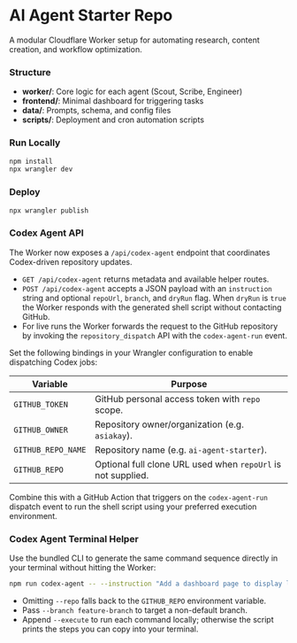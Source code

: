 # AI Agent Starter Repo

A modular Cloudflare Worker setup for automating research, content creation, and workflow optimization.

### Structure
- **worker/**: Core logic for each agent (Scout, Scribe, Engineer)
- **frontend/**: Minimal dashboard for triggering tasks
- **data/**: Prompts, schema, and config files
- **scripts/**: Deployment and cron automation scripts

### Run Locally
```bash
npm install
npx wrangler dev
```

### Deploy
```bash
npx wrangler publish
```

### Codex Agent API

The Worker now exposes a `/api/codex-agent` endpoint that coordinates Codex-driven
repository updates.

- `GET /api/codex-agent` returns metadata and available helper routes.
- `POST /api/codex-agent` accepts a JSON payload with an `instruction` string and
  optional `repoUrl`, `branch`, and `dryRun` flag. When `dryRun` is `true` the
  Worker responds with the generated shell script without contacting GitHub.
- For live runs the Worker forwards the request to the GitHub repository by
  invoking the `repository_dispatch` API with the `codex-agent-run` event.

Set the following bindings in your Wrangler configuration to enable dispatching
Codex jobs:

| Variable | Purpose |
| --- | --- |
| `GITHUB_TOKEN` | GitHub personal access token with `repo` scope. |
| `GITHUB_OWNER` | Repository owner/organization (e.g. `asiakay`). |
| `GITHUB_REPO_NAME` | Repository name (e.g. `ai-agent-starter`). |
| `GITHUB_REPO` | Optional full clone URL used when `repoUrl` is not supplied. |

Combine this with a GitHub Action that triggers on the `codex-agent-run`
dispatch event to run the shell script using your preferred execution
environment.

### Codex Agent Terminal Helper

Use the bundled CLI to generate the same command sequence directly in your
terminal without hitting the Worker:

```bash
npm run codex-agent -- --instruction "Add a dashboard page to display logs" --repo https://github.com/asiakay/ai-agent-starter.git
```

- Omitting `--repo` falls back to the `GITHUB_REPO` environment variable.
- Pass `--branch feature-branch` to target a non-default branch.
- Append `--execute` to run each command locally; otherwise the script prints the
  steps you can copy into your terminal.
